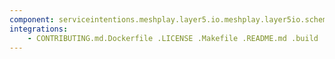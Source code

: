 ```yaml
---
component: serviceintentions.meshplay.layer5.io.meshplay.layer5io.schema.json
integrations:
    - CONTRIBUTING.md.Dockerfile .LICENSE .Makefile .README.md .build .consul .go.mod .go.sum .helpers .internal .main.go .output .serviceintentions.meshplay.layer5.io.meshplay.layer5io.schema.json.md .templates .tests
---
```

